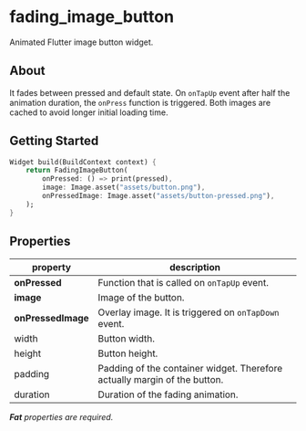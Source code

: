 # fading_image_button

Animated Flutter image button widget.

## About

It fades between pressed and default state. On ``onTapUp`` event after half the animation duration,
the ``onPress`` function is triggered. Both images are cached to avoid longer initial loading time.

## Getting Started

```dart
Widget build(BuildContext context) {
    return FadingImageButton(
        onPressed: () => print(pressed),
        image: Image.asset("assets/button.png"),
        onPressedImage: Image.asset("assets/button-pressed.png"),
    );
}
```

## Properties

| property          | description
| ------------------|---------------------------------------------------------------------------|
| **onPressed**     | Function that is called on ``onTapUp`` event.                             |
| **image**         | Image of the button.                                                      |
| **onPressedImage**  | Overlay image. It is triggered on ``onTapDown`` event.                    |
| width             | Button width.                                                             |
| height            | Button height.                                                            |
| padding           | Padding of the container widget. Therefore actually margin of the button. |
| duration          | Duration of the fading animation.                                         |

***Fat*** *properties are required.*
